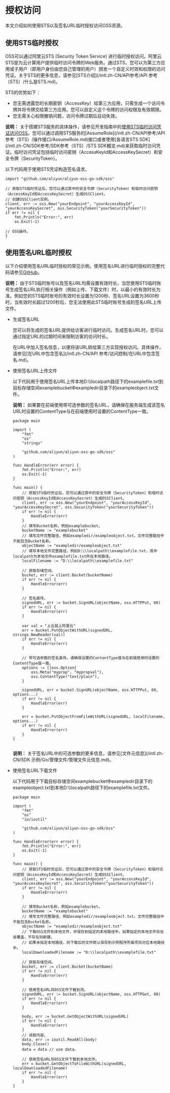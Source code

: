 # 授权访问

本文介绍如何使用STS以及签名URL临时授权访问OSS资源。

## 使用STS临时授权

OSS可以通过阿里云STS \(Security Token Service\) 进行临时授权访问。阿里云STS是为云计算用户提供临时访问令牌的Web服务。通过STS，您可以为第三方应用或子用户（即用户身份由您自己管理的用户）颁发一个自定义时效和权限的访问凭证。关于STS的更多信息，请参见[STS介绍](/intl.zh-CN/API参考/API 参考（STS）/什么是STS.md)。

STS的优势如下：

-   您无需透露您的长期密钥（AccessKey）给第三方应用，只需生成一个访问令牌并将令牌交给第三方应用。您可以自定义这个令牌的访问权限及有效期限。
-   您无需关心权限撤销问题，访问令牌过期后自动失效。

**说明：** 关于搭建STS服务的具体操作，请参见开发指南中的[使用STS临时访问凭证访问OSS](/intl.zh-CN/开发指南/数据安全/使用STS临时访问凭证访问OSS.md)。您可以通过调用STS服务的[AssumeRole](/intl.zh-CN/API参考/API 参考（STS）/操作接口/AssumeRole.md)接口或者使用[各语言STS SDK](/intl.zh-CN/SDK参考/SDK参考（STS）/STS SDK概览.md)来获取临时访问凭证。临时访问凭证包括临时访问密钥（AccessKeyId和AccessKeySecret）和安全令牌（SecurityToken）。

以下代码用于使用STS凭证构造签名请求。

```
import "github.com/aliyun/aliyun-oss-go-sdk/oss"

// 获取STS临时凭证后，您可以通过其中的安全令牌（SecurityToken）和临时访问密钥（AccessKeyId和AccessKeySecret）生成OSSClient。
// 创建OSSClient实例。
client, err := oss.New("yourEndpoint", "yourAccessKeyId", "yourAccessKeySecret", oss.SecurityToken("yourSecurityToken"))
if err != nil {
    fmt.Println("Error:", err)
    os.Exit(-1)

// OSS操作。
}          
```

## 使用签名URL临时授权

以下介绍使用签名URL临时授权的常见示例。使用签名URL进行临时授权的完整代码请参见[GitHub](https://github.com/aliyun/aliyun-oss-go-sdk/blob/master/sample/sign_url.go)。

**说明：** 由于STS临时账号以及签名URL均需设置有效时长，当您使用STS临时账号生成签名URL执行相关操作（例如上传、下载文件）时，以最小的有效时长为准。例如您的STS临时账号的有效时长设置为1200秒、签名URL设置为3600秒时，当有效时长超过1200秒后，您无法使用此STS临时账号生成的签名URL上传文件。

-   生成签名URL

    您可以将生成的签名URL提供给访客进行临时访问。生成签名URL时，您可以通过指定URL的过期时间来限制访客的访问时长。

    在URL中加入签名信息，以便将该URL转给第三方实现授权访问。具体操作，请参见[在URL中包含签名](/intl.zh-CN/API 参考/访问控制/在URL中包含签名.md)。

-   使用签名URL上传文件

    以下代码用于使用签名URL上传本地D:\\\\localpath路径下的examplefile.txt到目标存储空间examplebucket中exampledir目录下的exampleobject.txt文件。

    **说明：** 如果要在前端使用带可选参数的签名URL，请确保在服务端生成该签名URL时设置的ContentType与在前端使用时设置的ContentType一致。

    ```
    package main
    
    import (
        "fmt"
        "os"
        "strings"
    
        "github.com/aliyun/aliyun-oss-go-sdk/oss"
    )
    
    func HandleError(err error) {
        fmt.Println("Error:", err)
        os.Exit(-1)
    }
    
    func main() {
        // 获取STS临时凭证后，您可以通过其中的安全令牌（SecurityToken）和临时访问密钥（AccessKeyId和AccessKeySecret）生成OSSClient。
        client, err := oss.New("yourEndpoint", "yourAccessKeyId", "yourAccessKeySecret", oss.SecurityToken("yourSecurityToken"))
        if err != nil {
            HandleError(err)
        }
        // 填写Bucket名称，例如examplebucket。
        bucketName := "examplebucket"
        // 填写文件完整路径，例如exampledir/exampleobject.txt。文件完整路径中不能包含Bucket名称。
        objectName := "exampledir/exampleobject.txt"
        // 填写本地文件完整路径，例如D:\\localpath\\examplefile.txt，其中localpath为本地文件examplefile.txt所在本地路径。
        localFilename := "D:\\localpath\\examplefile.txt"
    
        // 获取存储空间。
        bucket, err := client.Bucket(bucketName)
        if err != nil {
            HandleError(err)
        }
    
        // 签名直传。
        signedURL, err := bucket.SignURL(objectName, oss.HTTPPut, 60)
        if err != nil {
            HandleError(err)
        }
    
        var val = "上云就上阿里云"
        err = bucket.PutObjectWithURL(signedURL, strings.NewReader(val))
        if err != nil {
            HandleError(err)
        }
    
        // 带可选参数的签名直传。请确保设置的ContentType值与在前端使用时设置的ContentType值一致。
        options := []oss.Option{
            oss.Meta("myprop", "mypropval"),
            oss.ContentType("text/plain"),
        }
    
        signedURL, err = bucket.SignURL(objectName, oss.HTTPPut, 60, options...)
        if err != nil {
            HandleError(err)
        }
    
        err = bucket.PutObjectFromFileWithURL(signedURL, localFilename, options...)
        if err != nil {
            HandleError(err)
        }
    }
                        
    ```

    **说明：** 关于签名URL中的可选参数的更多信息，请参见[文件元信息](/intl.zh-CN/SDK 示例/Go/管理文件/管理文件元信息.md)。

-   使用签名URL下载文件

    以下代码用于下载目标存储空间examplebucket中exampledir目录下的exampleobject.txt到本地D:\\\\localpath路径下的examplefile.txt文件。

    ```
    package main
    
    import (
        "fmt"
        "os"
        "io/ioutil"
    
        "github.com/aliyun/aliyun-oss-go-sdk/oss"
    )
    
    func HandleError(err error) {
        fmt.Println("Error:", err)
        os.Exit(-1)
    }
    
    func main() {
        // 获取STS临时凭证后，您可以通过其中的安全令牌（SecurityToken）和临时访问密钥（AccessKeyId和AccessKeySecret）生成OSSClient。
        client, err := oss.New("yourEndpoint", "yourAccessKeyId", "yourAccessKeySecret", oss.SecurityToken("yourSecurityToken"))
        if err != nil {
            HandleError(err)
        }
    
        // 填写Bucket名称，例如examplebucket。
        bucketName := "examplebucket"
        // 填写文件完整路径，例如exampledir/exampleobject.txt。文件完整路径中不能包含Bucket名称。
        objectName := "exampledir/exampleobject.txt"
        // 下载OSS文件到本地文件，并保存到指定的本地路径中。如果指定的本地文件存在会覆盖，不存在则新建。
        // 如果未指定本地路径，则下载后的文件默认保存到示例程序所属项目对应本地路径中。
        localDownloadedFilename := "D:\\localpath\\examplefile.txt"
    
        // 获取存储空间。
        bucket, err := client.Bucket(bucketName)
        if err != nil {
            HandleError(err)
        }
    
        // 使用签名URL将OSS文件下载到流。
        signedURL, err := bucket.SignURL(objectName, oss.HTTPGet, 60)
        if err != nil {
            HandleError(err)
        }
    
        body, err := bucket.GetObjectWithURL(signedURL)
        if err != nil {
            HandleError(err)
        }
        // 读取内容。
        data, err := ioutil.ReadAll(body)
        body.Close()
        data = data // use data。
    
        // 使用签名URL将OSS文件下载到本地文件。
        err = bucket.GetObjectToFileWithURL(signedURL, localDownloadedFilename)
        if err != nil {
            HandleError(err)
        }
    }
                        
    ```


